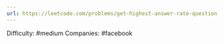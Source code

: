 ```yaml
---
url: https://leetcode.com/problems/get-highest-answer-rate-question
---
```


Difficulty: #medium
Companies: #facebook